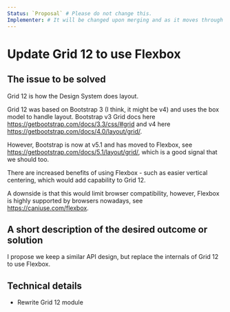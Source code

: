 ```yaml
---
Status: `Proposal` # Please do not change this.
Implementer: # It will be changed upon merging and as it moves through the RFC stages
---
```


# Update Grid 12 to use Flexbox

## The issue to be solved

Grid 12 is how the Design System does layout.

Grid 12 was based on Bootstrap 3 (I think, it might be v4) and uses the box model to handle layout. Bootstrap v3 Grid docs here https://getbootstrap.com/docs/3.3/css/#grid and v4 here https://getbootstrap.com/docs/4.0/layout/grid/.

However, Bootstrap is now at v5.1 and has moved to Flexbox, see https://getbootstrap.com/docs/5.1/layout/grid/, which is a good signal that we should too.

There are increased benefits of using Flexbox - such as easier vertical centering, which would add capability to Grid 12.

A downside is that this would limit browser compatibility, however, Flexbox is highly supported by browsers nowadays, see https://caniuse.com/flexbox.

## A short description of the desired outcome or solution

I propose we keep a similar API design, but replace the internals of Grid 12 to use Flexbox.

## Technical details

- Rewrite Grid 12 module
